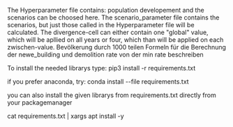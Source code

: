 The Hyperparameter file contains: population developement and the scenarios can be choosed here. 
The scenario_parameter file contains the scenarios, but just those called in the Hyperparameter file will be calculated. 
The divergence-cell can either contain one "global" value, which will be apllied on all years or four, which than will be applied on each zwischen-value.
Bevölkerung durch 1000 teilen 
Formeln für die Berechnung der newe_building und demolition rate von der min rate beschreiben

To install the needed librarys type:
pip3 install -r requirements.txt

if you prefer anaconda, try:
conda install --file requirements.txt

you can also install the given librarys from requirements.txt directly from your packagemanager

cat requirements.txt | xargs apt install -y